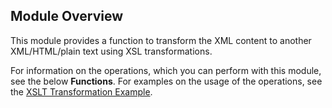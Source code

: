## Module Overview

This module provides a function to transform the XML content to another XML/HTML/plain text using XSL transformations.

For information on the operations, which you can perform with this module, see the below **Functions**. For examples on the usage of the operations, see the [XSLT Transformation Example](https://ballerina.io/learn/by-example/xslt-transformation.html).